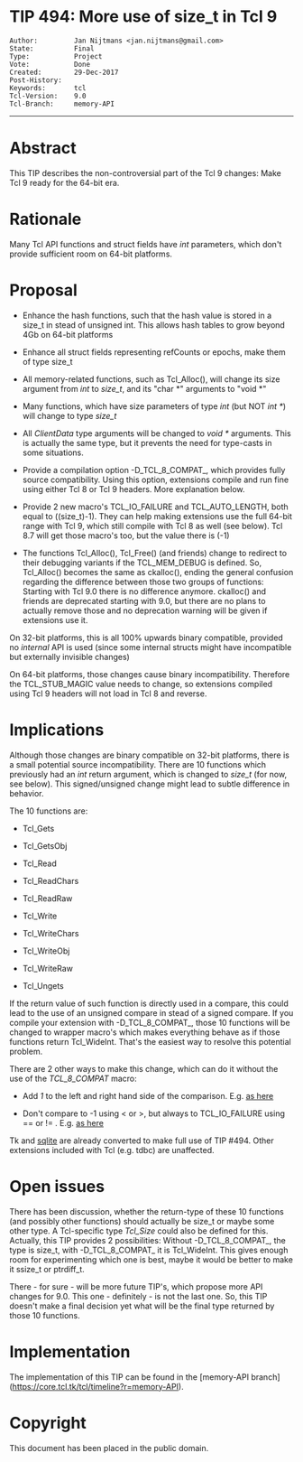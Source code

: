 # TIP 494: More use of size_t in Tcl 9
	Author:         Jan Nijtmans <jan.nijtmans@gmail.com>
	State:          Final
	Type:           Project
	Vote:           Done
	Created:        29-Dec-2017
	Post-History:
	Keywords:       tcl
	Tcl-Version:    9.0
	Tcl-Branch:     memory-API
-----

# Abstract

This TIP describes the non-controversial part of the Tcl 9 changes: Make Tcl 9 ready for the 64-bit era.

# Rationale

Many Tcl API functions and struct fields have _int_ parameters, which don't provide sufficient room on 64-bit platforms.

# Proposal

  * Enhance the hash functions, such that the hash value is stored in a size\_t in stead of unsigned int. This allows hash tables to grow beyond 4Gb on 64-bit platforms

  * Enhance all struct fields representing refCounts or epochs, make them of type size_t

  * All memory-related functions, such as Tcl\_Alloc\(\), will change its size argument from _int_ to _size\_t_, and its "char *" arguments to "void *"
  
  * Many functions, which have size parameters of type _int_ (but NOT _int *_) will change to type _size\_t_

  * All _ClientData_ type arguments will be changed to _void *_ arguments. This is actually the same type, but it prevents the need for type-casts in some situations.

  * Provide a compilation option -D_TCL\_8\_COMPAT_, which provides fully source compatibility. Using this option, extensions compile and run fine using either Tcl 8 or Tcl 9 headers.
    More explanation below.

  * Provide 2 new macro's TCL\_IO\_FAILURE and TCL\_AUTO\_LENGTH, both equal to ((size_t)-1). They can help making extensions use the full 64-bit range with Tcl 9, which still compile with Tcl 8 as well (see below). 
    Tcl 8.7 will get those macro's too, but the value there is (-1)

  * The functions Tcl\_Alloc(), Tcl\_Free() (and friends) change to redirect to their debugging variants if the TCL\_MEM\_DEBUG is defined. So, Tcl\_Alloc() becomes the same as ckalloc(), ending the general confusion regarding the difference between those two groups of functions: Starting with Tcl 9.0 there is no difference anymore.
    ckalloc() and friends are deprecated starting with 9.0, but there are no plans to actually remove those and no deprecation warning will be given if extensions use it.


On 32-bit platforms, this is all 100% upwards binary compatible, provided no _internal_ API is used (since some internal structs might have incompatible but externally invisible changes)

On 64-bit platforms, those changes cause binary incompatibility. Therefore the TCL\_STUB\_MAGIC value needs to change, so extensions compiled using Tcl 9 headers will not load in Tcl 8 and reverse.


# Implications

Although those changes are binary compatible on 32-bit platforms, there is a small potential source incompatibility.
There are 10 functions which previously had an _int_ return argument, which is changed to _size\_t_ (for now, see below).
This signed/unsigned change might lead to subtle difference in behavior.

The 10 functions are:

  * Tcl_Gets

  * Tcl_GetsObj

  * Tcl_Read

  * Tcl_ReadChars

  * Tcl_ReadRaw

  * Tcl_Write

  * Tcl_WriteChars

  * Tcl_WriteObj

  * Tcl_WriteRaw

  * Tcl_Ungets

If the return value of such function is directly used in a compare, this could lead to the use of an unsigned compare in stead of a signed compare.
If you compile your extension with -D_TCL\_8\_COMPAT_, those 10 functions will be changed to wrapper macro's which makes everything behave as if those functions return Tcl_WideInt. That's the easiest way to resolve this potential problem.

There are 2 other ways to make this change, which can do it without the use of the _TCL\_8\_COMPAT_ macro:

  * Add _1_ to the left and right hand side of the comparison. E.g. [as here](https://core.tcl.tk/tk/fdiff?v1=100235897e9cf359&v2=9cf86629040df0d3)

  * Don't compare to -1 using < or >, but always to TCL\_IO\_FAILURE using == or != . E.g. [as here](https://core.tcl.tk/tk/info/abe0d3b121cbb12d)

Tk and [sqlite](http://cyqlite.sourceforge.net/cgi-bin/sqlite/info/17c148b94008df81) are already converted to make full use of TIP #494. Other extensions included with Tcl (e.g. tdbc) are unaffected.

# Open issues

There has been discussion, whether the return-type of these 10 functions (and possibly other functions) should actually be size\_t or maybe some other type.
A Tcl-specific type *Tcl\_Size* could also be defined for this. Actually, this TIP provides 2 possibilities: Without -D_TCL\_8\_COMPAT_, the type is size\_t, with -D_TCL\_8\_COMPAT_ it is Tcl_WideInt.
This gives enough room for experimenting which one is best, maybe it would be better to make it ssize\_t or ptrdiff\_t.

There - for sure - will be more future TIP's, which propose more API changes for 9.0.
This one - definitely - is not the last one.
So, this TIP doesn't make a final decision yet what will be the final type returned by those 10 functions.

# Implementation

The implementation of this TIP can be found in the [memory-API branch]
(https://core.tcl.tk/tcl/timeline?r=memory-API).

# Copyright

This document has been placed in the public domain.

